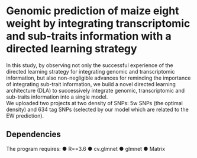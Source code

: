 # Genomic prediction of maize eight weight by integrating transcriptomic and sub-traits information with a directed learning strategy
In this study, by observing not only the successful experience of the directed learning strategy for integrating genomic and transcriptomic information, but also non-negligible advances for reminding the importance of integrating sub-trait information, we build a novel directed learning architecture (DLA) to successively integrate genomic, transcriptomic and sub-traits information into a single model.  
We uploaded two projects at two density of SNPs: 5w SNPs (the optimal density) and 634 tag SNPs (selected by our model which are related to the EW prediction).  

## Dependencies
The program requires:
● R==3.6
● cv.glmnet
● glmnet
● Matrix
